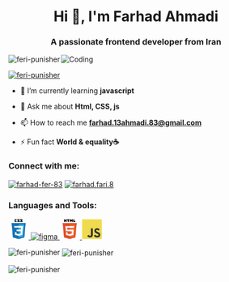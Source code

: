 <h1 align="center">Hi 👋, I'm Farhad Ahmadi</h1>
<h3 align="center">A passionate frontend developer from Iran</h3>
<img align="right" alt="Coding" width="400" src="[https://repository-images.githubusercontent.com/462900780/0a10af70-6cbf-46df-9071-0ff586a3b1d6](https://encrypted-tbn0.gstatic.com/images?q=tbn:ANd9GcTdwwxThvN27agMA75bi18jkPkj2Patv5UpYQ&usqp=CAU)">

<p align="left"> <img src="https://komarev.com/ghpvc/?username=feri-punisher&label=Profile%20views&color=0e75b6&style=flat" alt="feri-punisher" /> </p>

<p align="left"> <a href="https://github.com/ryo-ma/github-profile-trophy"><img src="https://github-profile-trophy.vercel.app/?username=feri-punisher" alt="feri-punisher" /></a> </p>

- 🌱 I’m currently learning **javascript**

- 💬 Ask me about **Html, CSS, js**

- 📫 How to reach me **farhad.13ahmadi.83@gmail.com**

- ⚡ Fun fact **World & equality☕**

<h3 align="left">Connect with me:</h3>
<p align="left">
<a href="https://linkedin.com/in/farhad-fer-83" target="blank"><img align="center" src="https://raw.githubusercontent.com/rahuldkjain/github-profile-readme-generator/master/src/images/icons/Social/linked-in-alt.svg" alt="farhad-fer-83" height="30" width="40" /></a>
<a href="https://instagram.com/farhad.fari.8" target="blank"><img align="center" src="https://raw.githubusercontent.com/rahuldkjain/github-profile-readme-generator/master/src/images/icons/Social/instagram.svg" alt="farhad.fari.8" height="30" width="40" /></a>
</p>

<h3 align="left">Languages and Tools:</h3>
<p align="left"> <a href="https://www.w3schools.com/css/" target="_blank" rel="noreferrer"> <img src="https://raw.githubusercontent.com/devicons/devicon/master/icons/css3/css3-original-wordmark.svg" alt="css3" width="40" height="40"/> </a> <a href="https://www.figma.com/" target="_blank" rel="noreferrer"> <img src="https://www.vectorlogo.zone/logos/figma/figma-icon.svg" alt="figma" width="40" height="40"/> </a> <a href="https://www.w3.org/html/" target="_blank" rel="noreferrer"> <img src="https://raw.githubusercontent.com/devicons/devicon/master/icons/html5/html5-original-wordmark.svg" alt="html5" width="40" height="40"/> </a> <a href="https://developer.mozilla.org/en-US/docs/Web/JavaScript" target="_blank" rel="noreferrer"> <img src="https://raw.githubusercontent.com/devicons/devicon/master/icons/javascript/javascript-original.svg" alt="javascript" width="40" height="40"/> </a> </p>

<p><img align="left" src="https://github-readme-stats.vercel.app/api/top-langs?username=feri-punisher&show_icons=true&locale=en&layout=compact" alt="feri-punisher" /></p>

<p>&nbsp;<img align="center" src="https://github-readme-stats.vercel.app/api?username=feri-punisher&show_icons=true&locale=en" alt="feri-punisher" /></p>

<p><img align="center" src="https://github-readme-streak-stats.herokuapp.com/?user=feri-punisher&" alt="feri-punisher" /></p>
